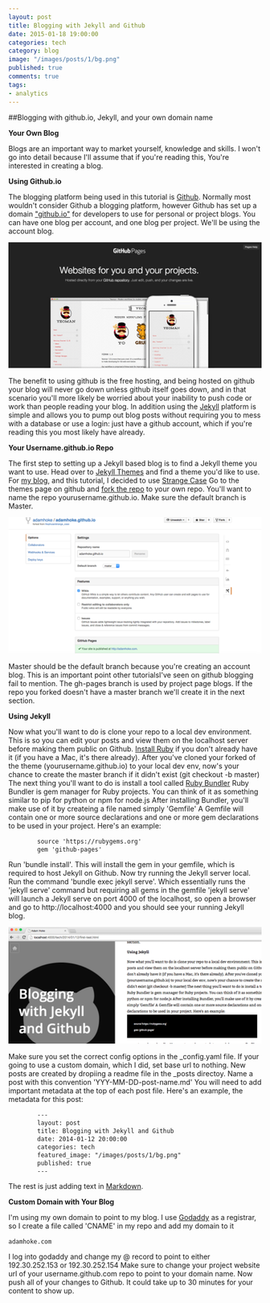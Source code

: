 ```yaml
---
layout: post
title: Blogging with Jekyll and Github
date: 2015-01-18 19:00:00
categories: tech
category: blog
image: "/images/posts/1/bg.png"
published: true
comments: true
tags:
- analytics
---
```


##Blogging with github.io, Jekyll, and your own domain name

**Your Own Blog**

Blogs are an important way to market yourself, knowledge and skills.
I won't go into detail because I'll assume that if you're reading this,
You're interested in creating a blog.


**Using Github.io**

The blogging platform being used in this tutorial is [Github](http://github.com "Github").
Normally most wouldn't consider Github a blogging platform,
however Github has set up a domain ["github.io"](http://github.io "github.io") for developers to use for personal or project blogs.
You can have one blog per account, and one blog per project.
We'll be using the account blog.

![Github.io Screenshot](/images/posts/1/1.png "Github.io")

The benefit to using github is the free hosting,
and being hosted on github your blog will never go down unless github itself goes down,
and in that scenario you'll more likely be worried about your inability to push code or work than people reading your blog.
In addition using the [Jekyll](http://jekyllrb.com/ "Jekyll Blogging Platform") platform is simple and allows you to pump out blog posts
without requiring you to mess with a database or use a login:
just have a github account, which if you're reading this you most likely have already.

**Your Username.github.io Repo**

The first step to setting up a Jekyll based blog is to find a Jekyll theme you want to use.
Head over to [Jekyll Themes](http://jekyllthemes.org/ "Jekyll Themes") and find a theme you'd like to use.
For [my blog](http://adamhoke.com "Adam Hoke Blog"), and this tutorial, I decided to use [Strange Case](https://github.com/thephuse/strange_case "Strange Caseon Jekyll Theme")
Go to the themes page on github and [fork the repo](https://help.github.com/articles/fork-a-repo/ "How to Fork on github")  to your own repo.
You'll want to name the repo yourusername.github.io.
Make sure the default branch is Master.

![Fork Repo Screenshot](/images/posts/1/2.png "Forking a Github Repo")

Master should be the default branch because you're creating an account blog.
This is an important point other tutorialsI've seen on github blogging fail to mention.
The gh-pages branch is used by project page blogs.
If the repo you forked doesn't have a master branch we'll create it in the next section.

**Using Jekyll**

Now what you'll want to do is clone your repo to a local dev environment.
This is so you can edit your posts and view them on the localhost server before making them public on Github.
[Install Ruby](https://www.ruby-lang.org/en/documentation/installation/ "The ruby Programming language") if you don't already have it (if you have a Mac, it's there already).
After you've cloned your forked of the theme (yourusername.github.io) to your local dev env,
now's your chance to create the master branch if it didn't exist (git checkout -b master)
The next thing you'll want to do is install a tool called [Ruby Bundler](http://bundler.io/ "Ruby Bundler")
Ruby Bundler is gem manager for Ruby projects.
You can think of it as something similar to pip for python or npm for node.js
After installing Bundler, you'll make use of it by createing a file named simply 'Gemfile'
A Gemfile will contain one or more source declarations and one or more gem declarations to be used in your project.
Here's an example:

```
		source 'https://rubygems.org'
		gem 'github-pages'
```

Run 'bundle install'.
This will install the gem in your gemfile, which is required to host Jekyll on Github.
Now try running the Jekyll server local.
Run the command 'bundle exec jekyll serve'.
Which essentially runs the 'jekyll serve' command but requiring all gems in the gemfile
'jekyll serve' will launch a Jekyll serve on port 4000 of the localhost,
so open a browser and go to http://localhost:4000 and you should see your running Jekyll blog.

![Jekyll Screenshot](/images/posts/1/3.png "Jekyll running on localhost")

Make sure you set the correct config options in the _config.yaml file.
If your going to use a custom domain, which I did, set base url to nothing.
New posts are created by dropiing a readme file in the _posts directoy.
Name a post with this convention 'YYY-MM-DD-post-name.md'
You will need to add important metadata at the top of each post file.
Here's an example, the metadata for this post:

```
		---
		layout: post
		title: Blogging with Jekyll and Github
		date: 2014-01-12 20:00:00
		categories: tech
		featured_image: "/images/posts/1/bg.png"
		published: true
		---
```
The rest is just adding text in [Markdown](https://github.com/adam-p/markdown-here/wiki/Markdown-Cheatsheet "Markdown Cheatsheet").

**Custom Domain with Your Blog**

I'm using my own domain to point to my blog.
I use [Godaddy](http://godaddy.com "Godaddy") as a registrar,
so I create a file called 'CNAME' in my repo and add my domain to it
```
adamhoke.com
```

I log into godaddy and change my @ record to point to either 192.30.252.153 or 192.30.252.154
Make sure to change your project website url of your username.github.com repo to point to your domain name.
Now push all of your changes to Github.
It could take up to 30 minutes for your content to show up.